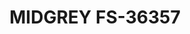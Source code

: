 ---
layout: product
title: "MIDGREY FS-36357"
price: "300" 
desc: "Akrilna boja 17mL - Metalik"
img_path: "/assets/img/AMMOF515.webp"
brand: "AMMO"
available: false
special_offer: false
new: false
soon: false
cat: "020000"
subcat: "020100"
subsubcat: "020101"
sifra: "AMMOF515"
popular: false
spec: false
---